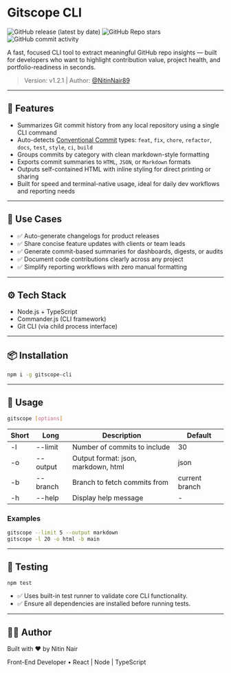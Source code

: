 # Gitscope CLI

![GitHub release (latest by date)](https://img.shields.io/github/v/release/NitinNair89/gitscope-cli) ![GitHub Repo stars](https://img.shields.io/github/stars/NitinNair89/gitscope-cli?style=social) ![GitHub commit activity](https://img.shields.io/github/commit-activity/m/NitinNair89/gitscope-cli)

A fast, focused CLI tool to extract meaningful GitHub repo insights — built for developers who want to highlight contribution value, project health, and portfolio-readiness in seconds.

> Version: v1.2.1 | Author: [@NitinNair89](https://github.com/NitinNair89)

---

<!-- GitHub SEO -->
<!-- keywords: gitscope, git summary tool, changelog generator, CLI git report, conventional commits, git html report, markdown changelog -->
<!-- description: gitscope-cli is a terminal-native tool that parses and summarizes Git commit history into clean changelogs. Supports export to HTML, JSON, and Markdown. -->

## 🚀 Features

- Summarizes Git commit history from any local repository using a single CLI command
- Auto-detects [Conventional Commit](https://www.conventionalcommits.org/en/v1.0.0/) types: `feat`, `fix`, `chore`, `refactor`, `docs`, `test`, `style`, `ci`, `build`
- Groups commits by category with clean markdown-style formatting
- Exports commit summaries to `HTML`, `JSON`, or `Markdown` formats
- Outputs self-contained HTML with inline styling for direct printing or sharing
- Built for speed and terminal-native usage, ideal for daily dev workflows and reporting needs

---

## 📌 Use Cases

- ✅ Auto-generate changelogs for product releases
- ✅ Share concise feature updates with clients or team leads
- ✅ Generate commit-based summaries for dashboards, digests, or audits
- ✅ Document code contributions clearly across any project
- ✅ Simplify reporting workflows with zero manual formatting

---

## ⚙️ Tech Stack

- Node.js + TypeScript
- Commander.js (CLI framework)
- Git CLI (via child process interface)

---

## 📦 Installation

```bash
npm i -g gitscope-cli
```

---

## 🧪 Usage

```bash
gitscope [options]
```

| Short | Long     | Description                         | Default        |
| ----- | -------- | ----------------------------------- | -------------- |
| -l    | --limit  | Number of commits to include        | 30             |
| -o    | --output | Output format: json, markdown, html | json           |
| -b    | --branch | Branch to fetch commits from        | current branch |
| -h    | --help   | Display help message                | -              |

### Examples

```bash
gitscope --limit 5 --output markdown
gitscope -l 20 -o html -b main
```

---

## 🧪 Testing

```bash
npm test
```

- ✅ Uses built-in test runner to validate core CLI functionality.
- ✅ Ensure all dependencies are installed before running tests.

---

## 👨‍💻 Author

Built with ❤️ by Nitin Nair

Front-End Developer • React | Node | TypeScript

